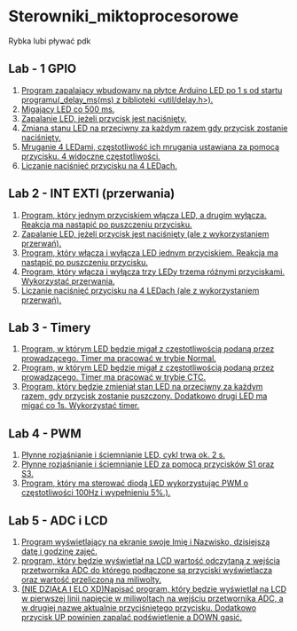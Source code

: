 # Sterowniki_miktoprocesorowe
Rybka lubi pływać pdk
## Lab - 1 GPIO
1. [Program zapalający wbudowany na płytce Arduino LED po 1 s od startu programu(_delay_ms(ms) z biblioteki <util/delay.h>).](https://github.com/MagnusBuzard/Sterowniki_mikroprocesorowe/blob/main/programy/lab1/1_1.cpp)
2. [Migający LED co 500 ms.](https://github.com/MagnusBuzard/Sterowniki_mikroprocesorowe/blob/main/programy/lab1/1_2.cpp)
3. [Zapalanie LED, jeżeli przycisk jest naciśnięty.](https://github.com/MagnusBuzard/Sterowniki_mikroprocesorowe/blob/main/programy/lab1/1_3.cpp)
4. [Zmiana stanu LED na przeciwny za każdym razem gdy przycisk zostanie naciśnięty.](https://github.com/MagnusBuzard/Sterowniki_mikroprocesorowe/blob/main/programy/lab1/1_4.cpp)
5. [Mruganie 4 LEDami, częstotliwość ich mrugania ustawiana za pomocą przycisku. 4 widoczne częstotliwości.](https://github.com/MagnusBuzard/Sterowniki_mikroprocesorowe/blob/main/programy/lab1/1_5.cpp)
6. [Liczanie naciśnięć przycisku na 4 LEDach.](https://github.com/MagnusBuzard/Sterowniki_mikroprocesorowe/blob/main/programy/lab1/1_6.cpp)

## Lab 2 - INT EXTI (przerwania)
1. [Program, który jednym przyciskiem włącza LED, a drugim wyłącza. Reakcja ma nastąpić po puszczeniu przycisku.](https://github.com/MagnusBuzard/Sterowniki_mikroprocesorowe/blob/main/programy/lab2/2.1.cpp)
2. [Zapalanie LED, jeżeli przycisk jest naciśnięty (ale z wykorzystaniem przerwań).](https://github.com/MagnusBuzard/Sterowniki_mikroprocesorowe/blob/main/programy/lab2/2.2.cpp)
3. [Program, który włącza i wyłącza LED jednym przyciskiem. Reakcja ma nastąpić po puszczeniu przycisku.](https://github.com/MagnusBuzard/Sterowniki_mikroprocesorowe/blob/main/programy/lab2/2.3.cpp)
4. [Program, który włącza i wyłącza trzy LEDy trzema różnymi przyciskami. Wykorzystać przerwania.](https://github.com/MagnusBuzard/Sterowniki_mikroprocesorowe/blob/main/programy/lab2/2.4.cpp)
5. [Liczanie naciśnięć przycisku na 4 LEDach (ale z wykorzystaniem przerwań).](https://github.com/MagnusBuzard/Sterowniki_mikroprocesorowe/blob/main/programy/lab2/2.5.cpp)

## Lab 3 - Timery
1. [Program, w którym LED będzie migał z częstotliwością podaną przez prowadzącego. Timer ma pracować w trybie Normal.](https://github.com/MagnusBuzard/Sterowniki_mikroprocesorowe/blob/main/programy/lab3/3.1.cpp)
2. [Program, w którym LED będzie migał z częstotliwością podaną przez prowadzącego. Timer ma pracować w trybie CTC.](https://github.com/MagnusBuzard/Sterowniki_mikroprocesorowe/blob/main/programy/lab3/3.2.cpp)
3. [Program, który będzie zmieniał stan LED na przeciwny za każdym razem, gdy przycisk zostanie puszczony. Dodatkowo drugi LED ma migać co 1s. Wykorzystać timer.](https://github.com/MagnusBuzard/Sterowniki_mikroprocesorowe/blob/main/programy/lab3/3.3.cpp)

## Lab 4 - PWM
1. [Płynne rozjaśnianie i ściemnianie LED, cykl trwa ok. 2 s.](https://github.com/MagnusBuzard/Sterowniki_mikroprocesorowe/blob/main/programy/lab4/4.1.cpp)
2. [Płynne rozjaśnianie i ściemnianie LED za pomocą przycisków S1 oraz S3.](https://github.com/MagnusBuzard/Sterowniki_mikroprocesorowe/blob/main/programy/lab4/4.2.cpp)
3. [Program, który ma sterować diodą LED wykorzystując PWM o częstotliwości 100Hz i wypełnieniu 5%.).](https://github.com/MagnusBuzard/Sterowniki_mikroprocesorowe/blob/main/programy/lab4/4.3.cpp)

## Lab 5 - ADC i LCD
1. [Program wyświetlający na ekranie swoje Imię i Nazwisko, dzisiejszą datę i godzinę zajęć.](https://github.com/MagnusBuzard/Sterowniki_mikroprocesorowe/blob/main/programy/lab5/5_1.cpp)
2. [program, który będzie wyświetlał na LCD wartość odczytaną z wejścia przetwornika ADC do którego podłączone są przyciski wyświetlacza oraz wartość przeliczoną na miliwolty.](https://github.com/MagnusBuzard/Sterowniki_mikroprocesorowe/blob/main/programy/lab5/5_2.cpp)
3. [(NIE DZIAŁA I ELO XD)Napisać program, który będzie wyświetlał na LCD w pierwszej linii napięcie w miliwoltach na wejściu przetwornika ADC, a w drugiej nazwę aktualnie przyciśniętego przycisku. Dodatkowo przycisk UP powinien zapalać podświetlenie a DOWN gasić.](https://github.com/MagnusBuzard/Sterowniki_mikroprocesorowe/blob/main/programy/lab5/5_3.cpp)
